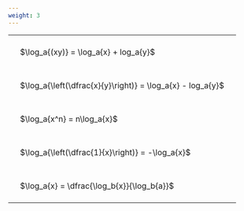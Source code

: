 ```yaml
---
weight: 3
---
```


<style type="text/css">
#T_44977 th.col_heading {
  text-align: left;
  font-size: 1em;
}
#T_44977 td {
  text-align: left;
  font-size: 1em;
  padding: 1.5em;
}
</style>
<table id="T_44977">
  <thead>
  </thead>
  <tbody>
    <tr>
      <td id="T_44977_row0_col0" class="data row0 col0" >$\log_a{(xy)} = \log_a{x} + log_a{y}$</td>
    </tr>
    <tr>
      <td id="T_44977_row1_col0" class="data row1 col0" >$\log_a{\left(\dfrac{x}{y}\right)} = \log_a{x} - log_a{y}$</td>
    </tr>
    <tr>
      <td id="T_44977_row2_col0" class="data row2 col0" >$\log_a{x^n} = n\log_a{x}$</td>
    </tr>
    <tr>
      <td id="T_44977_row3_col0" class="data row3 col0" >$\log_a{\left(\dfrac{1}{x}\right)} = -\log_a{x}$</td>
    </tr>
    <tr>
      <td id="T_44977_row4_col0" class="data row4 col0" >$\log_a{x} = \dfrac{\log_b{x}}{\log_b{a}}$</td>
    </tr>
  </tbody>
</table>
